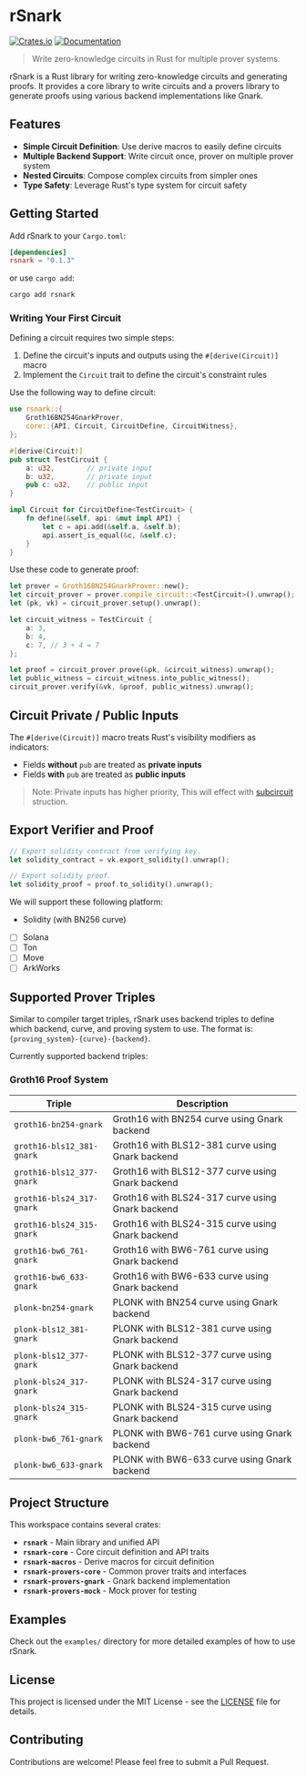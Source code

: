 # rSnark

[![Crates.io](https://img.shields.io/crates/v/rsnark.svg)](https://crates.io/crates/rsnark)
[![Documentation](https://docs.rs/rsnark/badge.svg)](https://docs.rs/rsnark)

> Write zero-knowledge circuits in Rust for multiple prover systems.

rSnark is a Rust library for writing zero-knowledge circuits and generating proofs. It provides a core library to write circuits and a provers library to generate proofs using various backend implementations like Gnark.

## Features

- **Simple Circuit Definition**: Use derive macros to easily define circuits
- **Multiple Backend Support**: Write circuit once, prover on multiple prover system
- **Nested Circuits**: Compose complex circuits from simpler ones
- **Type Safety**: Leverage Rust's type system for circuit safety

## Getting Started

Add rSnark to your `Cargo.toml`:

```toml
[dependencies]
rsnark = "0.1.3"
```

or use `cargo add`:

```bash
cargo add rsnark
```

### Writing Your First Circuit

Defining a circuit requires two simple steps:

1. Define the circuit's inputs and outputs using the `#[derive(Circuit)]` macro
2. Implement the `Circuit` trait to define the circuit's constraint rules

Use the following way to define circuit:

```rust
use rsnark::{
    Groth16BN254GnarkProver,
    core::{API, Circuit, CircuitDefine, CircuitWitness},
};

#[derive(Circuit)]
pub struct TestCircuit {
    a: u32,        // private input
    b: u32,        // private input  
    pub c: u32,    // public input
}

impl Circuit for CircuitDefine<TestCircuit> {
    fn define(&self, api: &mut impl API) {
        let c = api.add(&self.a, &self.b);
        api.assert_is_equal(&c, &self.c);
    }
}
```

Use these code to generate proof:

```rust
let prover = Groth16BN254GnarkProver::new();
let circuit_prover = prover.compile_circuit::<TestCircuit>().unwrap();
let (pk, vk) = circuit_prover.setup().unwrap();

let circuit_witness = TestCircuit {
    a: 3,
    b: 4,
    c: 7, // 3 + 4 = 7
};

let proof = circuit_prover.prove(&pk, &circuit_witness).unwrap();
let public_witness = circuit_witness.into_public_witness();
circuit_prover.verify(&vk, &proof, public_witness).unwrap();
```

## Circuit Private / Public Inputs

The `#[derive(Circuit)]` macro treats Rust's visibility modifiers as indicators:

- Fields **without** `pub` are treated as **private inputs**
- Fields **with** `pub` are treated as **public inputs**

> Note: Private inputs has higher priority, This will effect with [subcircuit](https://docs.rs/rsnark/latest/rsnark/#nested-circuits) struction.

## Export Verifier and Proof

```rust
// Export solidity contract from verifying key.
let solidity_contract = vk.export_solidity().unwrap();

// Export solidity proof.
let solidity_proof = proof.to_solidity().unwrap();
```

We will support these following platform:

- Solidity (with BN256 curve)
- [ ] Solana
- [ ] Ton
- [ ] Move
- [ ] ArkWorks

## Supported Prover Triples

Similar to compiler target triples, rSnark uses backend triples to define which backend, curve, and proving system to use. The format is: `{proving_system}-{curve}-{backend}`.

Currently supported backend triples:

### Groth16 Proof System

| Triple | Description |
|--------|-------------|
| `groth16-bn254-gnark` | Groth16 with BN254 curve using Gnark backend |
| `groth16-bls12_381-gnark` | Groth16 with BLS12-381 curve using Gnark backend |
| `groth16-bls12_377-gnark` | Groth16 with BLS12-377 curve using Gnark backend |
| `groth16-bls24_317-gnark` | Groth16 with BLS24-317 curve using Gnark backend |
| `groth16-bls24_315-gnark` | Groth16 with BLS24-315 curve using Gnark backend |
| `groth16-bw6_761-gnark` | Groth16 with BW6-761 curve using Gnark backend |
| `groth16-bw6_633-gnark` | Groth16 with BW6-633 curve using Gnark backend |
| `plonk-bn254-gnark` | PLONK with BN254 curve using Gnark backend |
| `plonk-bls12_381-gnark` | PLONK with BLS12-381 curve using Gnark backend |
| `plonk-bls12_377-gnark` | PLONK with BLS12-377 curve using Gnark backend |
| `plonk-bls24_317-gnark` | PLONK with BLS24-317 curve using Gnark backend |
| `plonk-bls24_315-gnark` | PLONK with BLS24-315 curve using Gnark backend |
| `plonk-bw6_761-gnark` | PLONK with BW6-761 curve using Gnark backend |
| `plonk-bw6_633-gnark` | PLONK with BW6-633 curve using Gnark backend |

## Project Structure

This workspace contains several crates:

- **`rsnark`** - Main library and unified API
- **`rsnark-core`** - Core circuit definition and API traits
- **`rsnark-macros`** - Derive macros for circuit definition
- **`rsnark-provers-core`** - Common prover traits and interfaces
- **`rsnark-provers-gnark`** - Gnark backend implementation
- **`rsnark-provers-mock`** - Mock prover for testing

## Examples

Check out the `examples/` directory for more detailed examples of how to use rSnark.

## License

This project is licensed under the MIT License - see the [LICENSE](LICENSE) file for details.

## Contributing

Contributions are welcome! Please feel free to submit a Pull Request.
